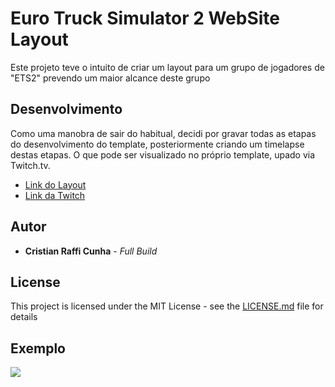 # Euro Truck Simulator 2 WebSite Layout

Este projeto teve o intuito de criar um layout para um grupo de jogadores de "ETS2" prevendo um maior alcance deste grupo


## Desenvolvimento

Como uma manobra de sair do habitual, decidi por gravar todas as etapas do desenvolvimento do template, posteriormente criando um timelapse destas etapas.
O  que pode ser visualizado no próprio template, upado via Twitch.tv.

* [Link do Layout](https://crcunha.github.io/ETSLayout/)
* [Link da Twitch](https://www.twitch.tv/collections/9HJVNcBJghX4Pg)

## Autor

* **Cristian Raffi Cunha** - *Full Build* 

## License

This project is licensed under the MIT License - see the [LICENSE.md](LICENSE.md) file for details

## Exemplo
![](https://crcunha.github.io/ETSLayout/cap.png)
